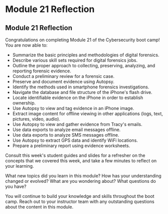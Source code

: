 # Module 21 Reflection

## Module 21 Reflection

Congratulations on completing Module 21 of the Cybersecurity boot camp! You are now able to:

- Summarize the basic principles and methodologies of digital forensics.
- Describe various skill sets required for digital forensics jobs.
- Outline the proper approach to collecting, preserving, analyzing, and reporting forensic evidence.
- Conduct a preliminary review for a forensic case.
- Preserve and document evidence using Autopsy.
- Identify the methods used in smartphone forensics investigations.
- Navigate the database and file structure of the iPhone's flash drive.
- Locate identifiable evidence on the iPhone in order to establish ownership.
- Use Autopsy to view and tag evidence in an iPhone image.
- Extract image content for offline viewing in other applications (logs, text, pictures, video, audio).
- Use Autopsy to view and gather evidence from Tracy's emails.
- Use data exports to analyze email messages offline.
- Use data exports to analyze SMS messages offline.
- Use Autopsy to extract GPS data and identify WiFi locations.
- Prepare a preliminary report using evidence worksheets.

Consult this week's student guides and slides for a refresher on the concepts that we covered this week, and take a few minutes to reflect on your learning.

What new topics did you learn in this module? How has your understanding changed or evolved? What are you wondering about? What questions do you have?

You will continue to build your knowledge and skills throughout the boot camp. Reach out to your instructor team with any outstanding questions about the content in this module.
